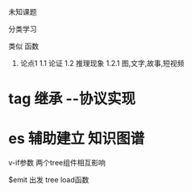未知课题

分类学习


类似 函数

1. 论点1
1.1 论证
1.2 推理现象
1.2.1 图,文字,故事,短视频

# tag 继承 --协议实现
# es 辅助建立 知识图谱

v-if参数 两个tree组件相互影响 

$emit  出发 tree load函数

